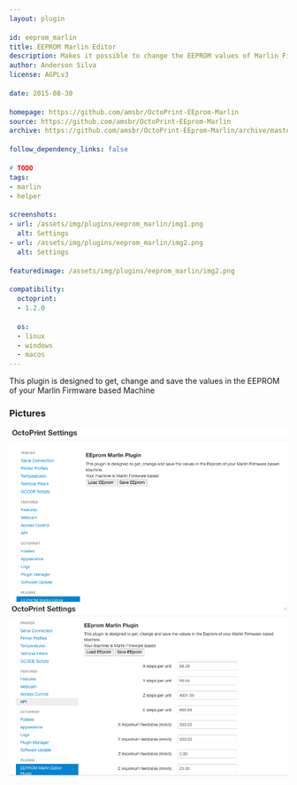 ```yaml
---
layout: plugin

id: eeprom_marlin
title: EEPROM Marlin Editor
description: Makes it possible to change the EEPROM values of Marlin Firmware through OctoPrint
author: Anderson Silva
license: AGPLv3

date: 2015-08-30

homepage: https://github.com/amsbr/OctoPrint-EEprom-Marlin
source: https://github.com/amsbr/OctoPrint-EEprom-Marlin
archive: https://github.com/amsbr/OctoPrint-EEprom-Marlin/archive/master.zip

follow_dependency_links: false

# TODO
tags:
- marlin
- helper

screenshots:
- url: /assets/img/plugins/eeprom_marlin/img1.png
  alt: Settings
- url: /assets/img/plugins/eeprom_marlin/img2.png
  alt: Settings

featuredimage: /assets/img/plugins/eeprom_marlin/img2.png

compatibility:
  octoprint:
  - 1.2.0

  os:
  - linux
  - windows
  - macos
---
```


This plugin is designed to get, change and save the values in the EEPROM of your Marlin Firmware based Machine

### Pictures
![Settings](/assets/img/plugins/eeprom_marlin/img1.png)
![Settings](/assets/img/plugins/eeprom_marlin/img2.png)
